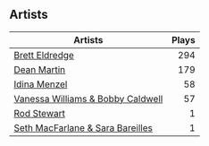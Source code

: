 ## Artists
Artists | Plays 
----- | -----: 
[Brett Eldredge](/artists/brett-eldredge-412447) | 294
[Dean Martin](/artists/dean-martin-6555) | 179
[Idina Menzel](/artists/idina-menzel-42581) | 58
[Vanessa Williams & Bobby Caldwell](/artists/vanessa-williams-bobby-caldwell-115154) | 57
[Rod Stewart](/artists/rod-stewart-2202) | 1
[Seth MacFarlane & Sara Bareilles](/artists/seth-macfarlane-sara-bareilles-32266370) | 1

